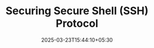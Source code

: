---
title: "Securing Secure Shell (SSH) Protocol"
date: 2025-03-23T15:44:10+05:30
categories:
tags: ['SSH']
draft: true
showtoc: false
---